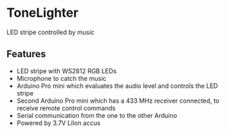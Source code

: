 # ToneLighter

LED stripe controlled by music

## Features

- LED stripe with WS2812 RGB LEDs
- Microphone to catch the music
- Arduino Pro mini which evaluates the audio level and controls the LED stripe
- Second Arduino Pro mini which has a 433 MHz receiver connected, to receive remote control commands
- Serial communication from the one to the other Arduino
- Powered by 3.7V LiIon accus
